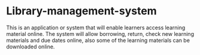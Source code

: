 # Library-management-system
This is an application or system that will enable learners access learning material online. The system will allow borrowing, return, check new learning materials and due dates online, also some of the learning materials can be downloaded online.


